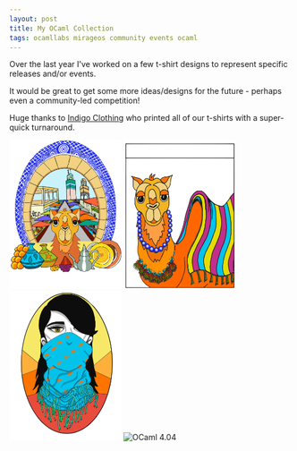```yaml
---
layout: post
title: My OCaml Collection
tags: ocamllabs mirageos community events ocaml
---
```


Over the last year I've worked on a few t-shirt designs to represent specific releases and/or events.

It would be great to get some more ideas/designs for the future - perhaps even a community-led competition!

Huge thanks to [Indigo Clothing](http://www.indigoclothing.com/) who printed all of our t-shirts with a super-quick turnaround.


<p>
<img src="/images/ArchMarrakechTransparent.png" alt="MirageOS 2017 Hack Retreat design" width="200" />
<img src="/images/CamelRugTransparentBox.png" alt="Design 2" width="200" />
<br />
<img src="/images/GirlScarfTransparent.png" alt="Design 3" width="200" />
<img src="/images/spacetime-png-proof" alt="OCaml 4.04" width="200" />
</p>
